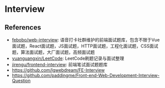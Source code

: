 # Interview

## References

- [febobo/web-interview](https://github.com/febobo/web-interview): 语音打卡社群维护的前端面试题库，包含不限于Vue面试题，React面试题，JS面试题，HTTP面试题，工程化面试题，CSS面试题，算法面试题，大厂面试题，高频面试题
- [yuanguangxin/LeetCode](https://github.com/yuanguangxin/LeetCode): LeetCode刷题记录与面试整理
- [jirengu/frontend-interview](https://github.com/jirengu/frontend-interview): 前端笔试面试题题库
- https://github.com/lgwebdream/FE-Interview
- https://github.com/paddingme/Front-end-Web-Development-Interview-Question
